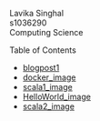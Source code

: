 ---
---

Lavika Singhal\
s1036290\
Computing Science

Table of Contents
- <a href = "https://github.com/rubigdata/bigdata-blog-2021-Lavika5/blob/master/docs/blogpost1.md" title="blogpost1.md">blogpost1</a>
- <a href = "https://github.com/rubigdata/bigdata-blog-2021-Lavika5/blob/master/docs/docker_image.png" title="docker_image.png">docker_image</a>
- <a href = "https://github.com/rubigdata/bigdata-blog-2021-Lavika5/blob/master/docs/scala1.png" title="scala1.png">scala1_image</a>
- <a href = "https://github.com/rubigdata/bigdata-blog-2021-Lavika5/blob/master/docs/HelloWorld.png" title="HelloWorld.scala">HelloWorld_image</a>
- <a href = "https://github.com/rubigdata/bigdata-blog-2021-Lavika5/blob/master/docs/scala2.png" title="scala2.png">scala2_image</a>


